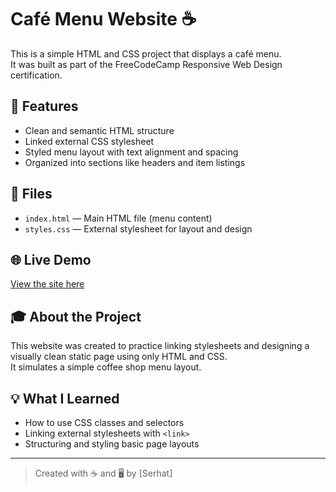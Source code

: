 # Café Menu Website ☕

This is a simple HTML and CSS project that displays a café menu.  
It was built as part of the FreeCodeCamp Responsive Web Design certification.

## 🧩 Features

- Clean and semantic HTML structure
- Linked external CSS stylesheet
- Styled menu layout with text alignment and spacing
- Organized into sections like headers and item listings

## 📂 Files

- `index.html` — Main HTML file (menu content)
- `styles.css` — External stylesheet for layout and design

## 🌐 Live Demo

[View the site here](https://SerhatKargin.github.io/cafe-menu/)

## 🎓 About the Project

This website was created to practice linking stylesheets and designing a visually clean static page using only HTML and CSS.  
It simulates a simple coffee shop menu layout.

## 💡 What I Learned

- How to use CSS classes and selectors
- Linking external stylesheets with `<link>`
- Structuring and styling basic page layouts

---

> Created with ☕ and 🖥️ by [Serhat]
